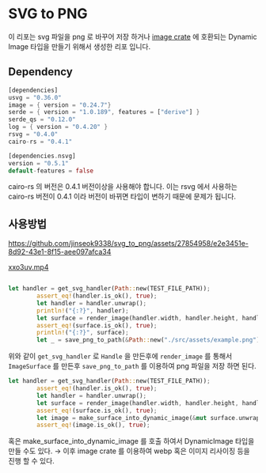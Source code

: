 # SVG to PNG
이 리포는 svg 파일을 png 로 바꾸어 저장 하거나 [image crate](https://docs.rs/image/latest/image) 에 호환되는 Dynamic Image 타입을 만들기 위해서 생성한 리포 입니다. 

## Dependency

```rust
[dependencies]
usvg = "0.36.0"
image = { version = "0.24.7"}
serde = { version = "1.0.189", features = ["derive"] }
serde_qs = "0.12.0"
log = { version = "0.4.20" }
rsvg = "0.4.0"
cairo-rs = "0.4.1"

[dependencies.nsvg]
version = "0.5.1"
default-features = false
```

cairo-rs 의 버전은 0.4.1 버전이상을 사용해야 합니다. 이는 rsvg 에서 사용하는 cairo-rs 버전이 0.4.1 이라 버전이 바뀌면 타입이 변하기 때문에 문제가 됩니다. 

## 사용방법




https://github.com/jinseok9338/svg_to_png/assets/27854958/e2e3451e-8d92-43e1-8f15-aee097afca34


[xxo3uv.mp4]([https://github.com/jinseok9338/svg_to_png/assets/27854958/e2e3451e-8d92-43e1-8f15-aee097afca34])

```rust

let handler = get_svg_handler(Path::new(TEST_FILE_PATH));
        assert_eq!(handler.is_ok(), true);
        let handler = handler.unwrap();
        println!("{:?}", handler);
        let surface = render_image(handler.width, handler.height, handler.handle, None);
        assert_eq!(surface.is_ok(), true);
        println!("{:?}", surface);
        let _ = save_png_to_path(&Path::new("./src/assets/example.png"), &surface.unwrap());
```

위와 같이 `get_svg_handler` 로 `Handle` 을 만든후에 `render_image` 를 통해서 `ImageSurface` 를 만든후 `save_png_to_path` 를 이용하여 png 파일을 저장 하면 된다.

```rust
let handler = get_svg_handler(Path::new(TEST_FILE_PATH));
        assert_eq!(handler.is_ok(), true);
        let handler = handler.unwrap();
        let surface = render_image(handler.width, handler.height, handler.handle, None);
        assert_eq!(surface.is_ok(), true);
        let image = make_surface_into_dynamic_image(&mut surface.unwrap());
        assert_eq!(image.is_ok(), true);
```

혹은 make_surface_into_dynamic_image 를 호출 하여서 DynamicImage 타입을 만들 수도 있다. → 이후  image crate 를 이용하여 webp 혹은 이미지 리사이징 등을 진행 할 수 있다.
